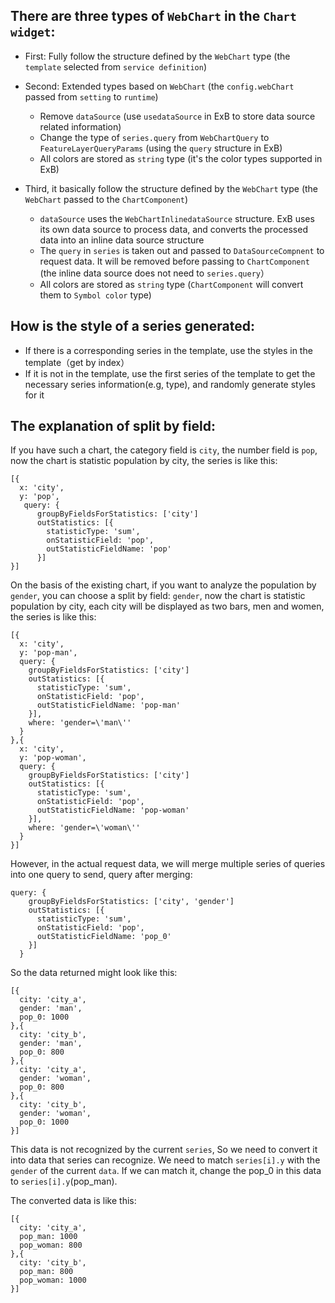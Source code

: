 ## There are three types of `WebChart` in the `Chart widget`:

- First: Fully follow the structure defined by the `WebChart` type (the `template` selected from `service definition`)

- Second: Extended types based on `WebChart` (the `config.webChart` passed from `setting` to `runtime`)

  - Remove `dataSource` (use `usedataSource` in ExB to store data source related information)
  - Change the type of `series.query` from `WebChartQuery` to `FeatureLayerQueryParams` (using the `query` structure in ExB)
  - All colors are stored as `string` type (it's the color types supported in ExB)

- Third, it basically follow the structure defined by the `WebChart` type (the `WebChart` passed to the `ChartComponent`)
  - `dataSource` uses the `WebChartInlinedataSource` structure. ExB uses its own data source to process data, and converts the processed data into an inline data source structure
  - The `query` in `series` is taken out and passed to `DataSourceCompnent` to request data. It will be removed before passing to `ChartComponent` (the inline data source does not need to `series.query`）
  - All colors are stored as `string` type (`ChartComponent` will convert them to `Symbol color` type)

## How is the style of a series generated:

- If there is a corresponding series in the template, use the styles in the template（get by index）
- If it is not in the template, use the first series of the template to get the necessary series information(e.g, type), and randomly generate styles for it

## The explanation of split by field:

If you have such a chart, the category field is `city`, the number field is `pop`, now the chart is statistic population by city, the series is like this:

```
[{
  x: 'city',
  y: 'pop',
   query: {
      groupByFieldsForStatistics: ['city']
      outStatistics: [{
        statisticType: 'sum',
        onStatisticField: 'pop',
        outStatisticFieldName: 'pop'
      }]
}]
```

On the basis of the existing chart, if you want to analyze the population by `gender`, you can choose a split by field: `gender`, now the chart is statistic population by city, each city will be displayed as two bars, men and women, the series is like this:

```
[{
  x: 'city',
  y: 'pop-man',
  query: {
    groupByFieldsForStatistics: ['city']
    outStatistics: [{
      statisticType: 'sum',
      onStatisticField: 'pop',
      outStatisticFieldName: 'pop-man'
    }],
    where: 'gender=\'man\''
  }
},{
  x: 'city',
  y: 'pop-woman',
  query: {
    groupByFieldsForStatistics: ['city']
    outStatistics: [{
      statisticType: 'sum',
      onStatisticField: 'pop',
      outStatisticFieldName: 'pop-woman'
    }],
    where: 'gender=\'woman\''
  }
}]
```

However, in the actual request data, we will merge multiple series of queries into one query to send, query after merging:

```
query: {
    groupByFieldsForStatistics: ['city', 'gender']
    outStatistics: [{
      statisticType: 'sum',
      onStatisticField: 'pop',
      outStatisticFieldName: 'pop_0'
    }]
  }
```

So the data returned might look like this:

```
[{
  city: 'city_a',
  gender: 'man',
  pop_0: 1000
},{
  city: 'city_b',
  gender: 'man',
  pop_0: 800
},{
  city: 'city_a',
  gender: 'woman',
  pop_0: 800
},{
  city: 'city_b',
  gender: 'woman',
  pop_0: 1000
}]
```

This data is not recognized by the current `series`, So we need to convert it into data that series can recognize. We need to match `series[i].y` with the `gender` of the current `data`. If we can match it, change the pop_0 in this data to `series[i].y`(pop_man).

The converted data is like this:

```
[{
  city: 'city_a',
  pop_man: 1000
  pop_woman: 800
},{
  city: 'city_b',
  pop_man: 800
  pop_woman: 1000
}]
```
